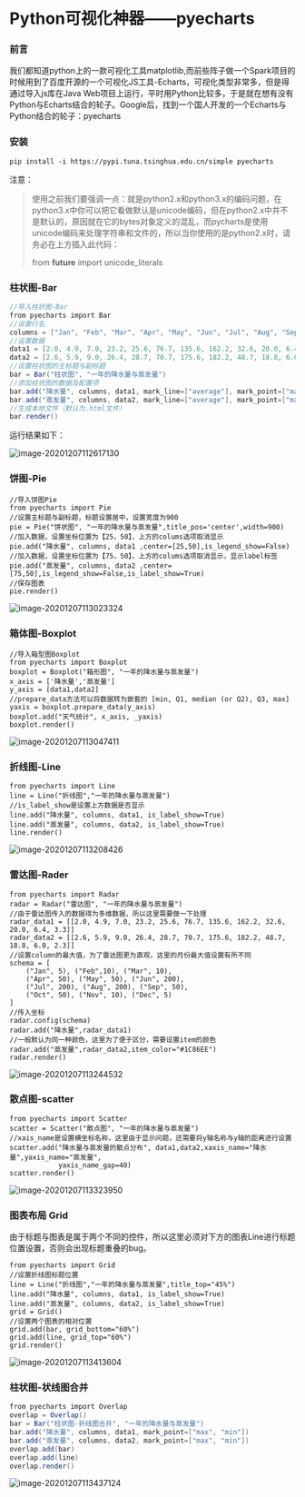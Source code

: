# Python可视化神器——pyecharts

### **前言**

我们都知道python上的一款可视化工具matplotlib,而前些阵子做一个Spark项目的时候用到了百度开源的一个可视化JS工具-Echarts，可视化类型非常多，但是得通过导入js库在Java Web项目上运行，平时用Python比较多，于是就在想有没有Python与Echarts结合的轮子。Google后，找到一个国人开发的一个Echarts与Python结合的轮子：pyecharts



### **安装**

```
pip install -i https://pypi.tuna.tsinghua.edu.cn/simple pyecharts
```

注意：

> 使用之前我们要强调一点：就是python2.x和python3.x的编码问题，在python3.x中你可以把它看做默认是unicode编码，但在python2.x中并不是默认的，原因就在它的bytes对象定义的混乱，而pycharts是使用unicode编码来处理字符串和文件的，所以当你使用的是python2.x时，请务必在上方插入此代码：
>
> from **future** import unicode_literals



### **柱状图-Bar**

```csharp
//导入柱状图-Bar
from pyecharts import Bar
//设置行名
columns = ["Jan", "Feb", "Mar", "Apr", "May", "Jun", "Jul", "Aug", "Sep", "Oct", "Nov", "Dec"]
//设置数据
data1 = [2.0, 4.9, 7.0, 23.2, 25.6, 76.7, 135.6, 162.2, 32.6, 20.0, 6.4, 3.3]
data2 = [2.6, 5.9, 9.0, 26.4, 28.7, 70.7, 175.6, 182.2, 48.7, 18.8, 6.0, 2.3]
//设置柱状图的主标题与副标题
bar = Bar("柱状图", "一年的降水量与蒸发量")
//添加柱状图的数据及配置项
bar.add("降水量", columns, data1, mark_line=["average"], mark_point=["max", "min"])
bar.add("蒸发量", columns, data2, mark_line=["average"], mark_point=["max", "min"])
//生成本地文件（默认为.html文件）
bar.render()
```

运行结果如下：

![image-20201207112617130](../assets/pyecharts.assets/image-20201207112617130.png)





### **饼图-Pie**

```
//导入饼图Pie
from pyecharts import Pie
//设置主标题与副标题，标题设置居中，设置宽度为900
pie = Pie("饼状图", "一年的降水量与蒸发量",title_pos='center',width=900)
//加入数据，设置坐标位置为【25，50】，上方的colums选项取消显示
pie.add("降水量", columns, data1 ,center=[25,50],is_legend_show=False)
//加入数据，设置坐标位置为【75，50】，上方的colums选项取消显示，显示label标签
pie.add("蒸发量", columns, data2 ,center=[75,50],is_legend_show=False,is_label_show=True)
//保存图表
pie.render()
```

![image-20201207113023324](../assets/pyecharts.assets/image-20201207113023324.png)



### **箱体图-Boxplot**

```
//导入箱型图Boxplot
from pyecharts import Boxplot 
boxplot = Boxplot("箱形图", "一年的降水量与蒸发量")
x_axis = ['降水量','蒸发量']
y_axis = [data1,data2]
//prepare_data方法可以将数据转为嵌套的 [min, Q1, median (or Q2), Q3, max]
yaxis = boxplot.prepare_data(y_axis)       
boxplot.add("天气统计", x_axis, _yaxis)
boxplot.render()
```

![image-20201207113047411](../assets/pyecharts.assets/image-20201207113047411.png)





### **折线图-Line**

```
from pyecharts import Line
line = Line("折线图","一年的降水量与蒸发量")
//is_label_show是设置上方数据是否显示
line.add("降水量", columns, data1, is_label_show=True)
line.add("蒸发量", columns, data2, is_label_show=True)
line.render()
```

![image-20201207113208426](../assets/pyecharts.assets/image-20201207113208426.png)





### **雷达图-Rader**

```
from pyecharts import Radar
radar = Radar("雷达图", "一年的降水量与蒸发量")
//由于雷达图传入的数据得为多维数据，所以这里需要做一下处理
radar_data1 = [[2.0, 4.9, 7.0, 23.2, 25.6, 76.7, 135.6, 162.2, 32.6, 20.0, 6.4, 3.3]]
radar_data2 = [[2.6, 5.9, 9.0, 26.4, 28.7, 70.7, 175.6, 182.2, 48.7, 18.8, 6.0, 2.3]]
//设置column的最大值，为了雷达图更为直观，这里的月份最大值设置有所不同
schema = [ 
    ("Jan", 5), ("Feb",10), ("Mar", 10),
    ("Apr", 50), ("May", 50), ("Jun", 200),
    ("Jul", 200), ("Aug", 200), ("Sep", 50),
    ("Oct", 50), ("Nov", 10), ("Dec", 5)
]
//传入坐标
radar.config(schema)
radar.add("降水量",radar_data1)
//一般默认为同一种颜色，这里为了便于区分，需要设置item的颜色
radar.add("蒸发量",radar_data2,item_color="#1C86EE")
radar.render()
```

![image-20201207113244532](../assets/pyecharts.assets/image-20201207113244532.png)





### **散点图-scatter**

```
from pyecharts import Scatter
scatter = Scatter("散点图", "一年的降水量与蒸发量")
//xais_name是设置横坐标名称，这里由于显示问题，还需要将y轴名称与y轴的距离进行设置
scatter.add("降水量与蒸发量的散点分布", data1,data2,xaxis_name="降水量",yaxis_name="蒸发量",
            yaxis_name_gap=40)
scatter.render()
```

![image-20201207113323950](../assets/pyecharts.assets/image-20201207113323950.png)



### 图表布局 Grid

由于标题与图表是属于两个不同的控件，所以这里必须对下方的图表Line进行标题位置设置，否则会出现标题重叠的bug。

```
from pyecharts import Grid
//设置折线图标题位置
line = Line("折线图","一年的降水量与蒸发量",title_top="45%")
line.add("降水量", columns, data1, is_label_show=True)
line.add("蒸发量", columns, data2, is_label_show=True)
grid = Grid()
//设置两个图表的相对位置
grid.add(bar, grid_bottom="60%")
grid.add(line, grid_top="60%")
grid.render()
```

![image-20201207113413604](../assets/pyecharts.assets/image-20201207113413604.png)





### 柱状图-状线图合并

```csharp
from pyecharts import Overlap
overlap = Overlap()
bar = Bar("柱状图-折线图合并", "一年的降水量与蒸发量")
bar.add("降水量", columns, data1, mark_point=["max", "min"])
bar.add("蒸发量", columns, data2, mark_point=["max", "min"])
overlap.add(bar)
overlap.add(line)
overlap.render()
```

![image-20201207113437124](../assets/pyecharts.assets/image-20201207113437124.png)
